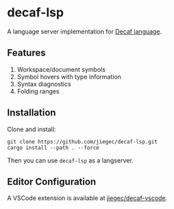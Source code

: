 # decaf-lsp

A language server implementation for [Decaf language](https://decaf-lang.gitbook.io/decaf-book/spec).

## Features

1. Workspace/document symbols
2. Symbol hovers with type information
3. Syntax diagnostics
4. Folding ranges

## Installation

Clone and install:

```
git clone https://github.com/jiegec/decaf-lsp.git
cargo install --path . --force
```

Then you can use `decaf-lsp` as a langserver.

## Editor Configuration

A VSCode extension is available at [jiegec/decaf-vscode](https://github.com/jiegec/decaf-vscode).